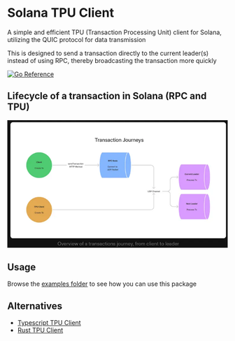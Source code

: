 # Solana TPU Client

A simple and efficient TPU (Transaction Processing Unit) client for Solana, utilizing the QUIC protocol for data transmission

This is designed to send a transaction directly to the current leader(s) instead of using RPC, thereby broadcasting the transaction more quickly

[![Go Reference](https://pkg.go.dev/badge/github.com/qg5/go-solana-tpu.svg)](https://pkg.go.dev/github.com/qg5/go-solana-tpu)

## Lifecycle of a transaction in Solana (RPC and TPU)

![tx lifecycle](/docs/img/tx_lifecycle.png)

## Usage

Browse the [examples folder](/examples) to see how you can use this package

## Alternatives

- [Typescript TPU Client](https://github.com/lmvdz/tpu-client)
- [Rust TPU Client](https://crates.io/crates/solana-tpu-client)
